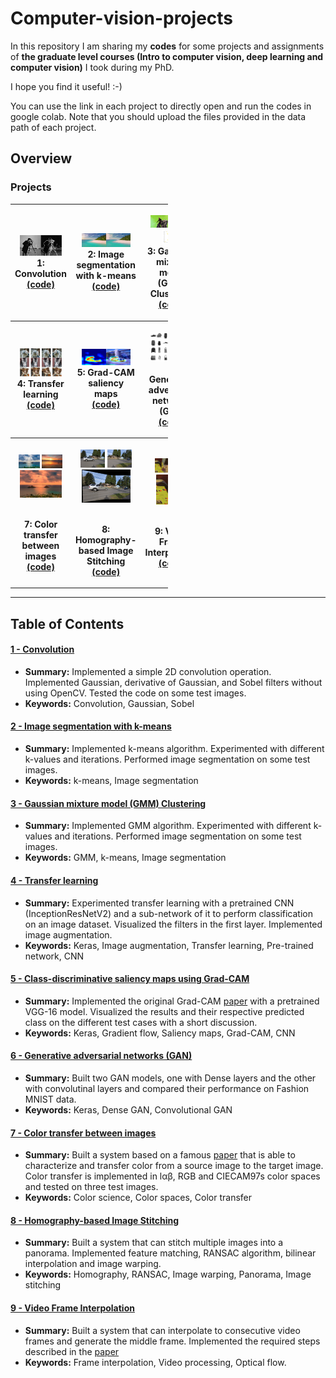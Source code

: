 # Computer-vision-projects

In this repository I am sharing my **codes** for some projects and assignments of **the graduate level courses (Intro to computer vision, deep learning and computer vision)** I took during my PhD.

I hope you find it useful! :-)

You can use the link in each project to directly open and run the codes in google colab. Note that you should upload the files provided in the data path of each project. 

## Overview

### Projects

<table style="width:50%">
  <tr>
    <th>
      <p align="center">
           <a> <img src="./Convolution/img/sobel.png" alt="Overview" width="80%" height="80%"></a>
           <br>1: Convolution
           <br><a href="./Convolution" name="convolution_code">(code)</a>
      </p>
    </th>
        <th><p align="center">
           <a><img src="./Image%20segmentation%20with%20k-means/img/segmented_image.png" alt="Overview" width="80%" height="80%"></a>
           <br>2: Image segmentation with k-means
           <br><a href="./Image%20segmentation%20with%20k-means/" name="kmeans_code">(code)</a>
        </p>
    </th>
      </th>
        <th><p align="center">
           <a> <img src="./GMM/img/segmented_image_gmm.png" alt="Overview" width="80%" height="80%"></a>
            <a> <img src="./GMM/img/gmm_anim.gif" alt="Overview" width="40%" height="40%"></a>
           <br> 3: Gaussian mixture model (GMM) Clustering
           <br><a href="./GMM/" name="GMM_code">(code)</a>
        </p>
    </th>
  </tr>
  <tr>
    <th>
      <p align="center">
           <a> <img src="./Transfer%20learning/img/transfer_image.JPG" alt="Overview" width="80%" height="80%"></a>
           <br>4: Transfer learning
           <br><a href="./Transfer%20learning" name="transfer_code">(code)</a>
      </p>
    </th>    
  <th>
      <p align="center">
           <a> <img src="./Grad-CAM%20saliency%20maps/img/gradcam_output.png" alt="Overview" width="80%" height="80%"></a>
           <br>5: Grad-CAM saliency maps
           <br><a href="./Grad-CAM%20saliency%20maps" name="gradcam_code">(code)</a>
      </p>
    </th>    
    <th>
      <p align="center">
           <a> <img src="./Generative%20adversarial%20networks/img/cnngan.JPG" alt="Overview" width="80%" height="80%"></a>
           <br>6: Generative adversarial networks (GAN)
           <br><a href="./Generative%20adversarial%20networks" name="gan_code">(code)</a>
      </p>
    </th>    
  </tr>
   <tr>
  <th>
      <p align="center">
           <a> <img src="./Color%20transfer%20between%20images/data/source3.png" alt="Overview" width="40%" height="40%"></a>
           <a> <img src="./Color%20transfer%20between%20images/data/target3.png" alt="Overview" width="40%" height="40%"></a>
           <a> <img src="./Color%20transfer%20between%20images/img/result3_LAB.png" alt="Overview" width="80%" height="80%"></a>
      </p>
           <br>7: Color transfer between images
           <br><a href="./Color%20transfer%20between%20images" name="colorTransfer_code">(code)</a>
      </p>
    </th>  
      <th>
      <p align="center">
           <a> <img src="./Homography-based%20Image%20Stitching/data/im3.jpg" alt="Overview" width="40%" height="40%"></a>
           <a> <img src="./Homography-based%20Image%20Stitching/data/im4.jpg" alt="Overview" width="40%" height="40%"></a>
           <a> <img src="./Homography-based%20Image%20Stitching/img/stitched_image.png" alt="Overview" width="80%" height="80%"></a>
      </p>
           <br>8: Homography-based Image Stitching
           <br><a href="./Homography-based%20Image%20Stitching" name="stitch_code">(code)</a>
      </p>
    </th>  
     <th>
      <p align="center">
           <a> <img src="./Video%20Frame%20Interpolation/data/frame0.png" alt="Overview" width="30%" height="30%"></a>
           <a> <img src="./Video%20Frame%20Interpolation/data/frame1.png" alt="Overview" width="30%" height="30%"></a>
           <a> <img src="./Video%20Frame%20Interpolation/img/flow.gif" alt="Overview" width="60%" height="60%"></a>
      </p>
           <br>9: Video Frame Interpolation
           <br><a href="./Video%20Frame%20Interpolation" name="interp_code">(code)</a>
      </p>
    </th>  
    </tr>
</table>

--- 
## Table of Contents

#### [1 - Convolution](Convolution)
 - **Summary:** Implemented a simple 2D convolution operation. Implemented Gaussian, derivative of Gaussian, and Sobel filters without using OpenCV. Tested the code on some test images. 
 - **Keywords:** Convolution, Gaussian, Sobel
 
#### [2 - Image segmentation with k-means](Image%20segmentation%20with%20k-means)
 - **Summary:** Implemented k-means algorithm. Experimented with different k-values and iterations. Performed image segmentation on some test images.
 - **Keywords:** k-means, Image segmentation 

#### [3 - Gaussian mixture model (GMM) Clustering](GMM)
 - **Summary:** Implemented GMM algorithm. Experimented with different k-values and iterations. Performed image segmentation on some test images.
 - **Keywords:**  GMM, k-means, Image segmentation 

#### [4 - Transfer learning](Transfer%20learning)
 - **Summary:** Experimented transfer learning with a pretrained CNN (InceptionResNetV2) and a sub-network of it to perform classification on an image dataset. Visualized the filters in the first layer. Implemented image augmentation.
 - **Keywords:**  Keras, Image augmentation, Transfer learning, Pre-trained network, CNN

#### [5 - Class-discriminative saliency maps using Grad-CAM](Grad-CAM%20saliency%20maps)
 - **Summary:** Implemented the original Grad-CAM [paper](https://arxiv.org/pdf/1610.02391.pdf) with a pretrained VGG-16 model. Visualized the results and their respective predicted class on the different test cases with a short discussion. 
 - **Keywords:**  Keras, Gradient flow, Saliency maps, Grad-CAM, CNN
 
 #### [6 - Generative adversarial networks (GAN)](Generative%20adversarial%20networks)
 - **Summary:** Built two GAN models, one with Dense layers and the other with convolutinal layers and compared their performance on Fashion MNIST data. 
 - **Keywords:**  Keras, Dense GAN, Convolutional GAN

 #### [7 - Color transfer between images](Color%20transfer%20between%20images)
 - **Summary:** Built a system based on a famous [paper](https://ieeexplore.ieee.org/abstract/document/946629?casa_token=FLyBjCx_u_wAAAAA:BO-HyyaBH6vwkz7ihawIowcgElHRGECg-DJ_ec1rE2ElH-DzGDhPRBaT5GuFJbHBXNPswMuAuQ) that is able to characterize and transfer color from a source image to the target image. Color transfer is implemented in lαβ, RGB and CIECAM97s color spaces and tested on three test images.
 - **Keywords:**  Color science, Color spaces, Color transfer

 #### [8 - Homography-based Image Stitching](Homography-based%20Image%20Stitching)
 - **Summary:** Built a system that can stitch multiple images into a panorama. Implemented feature matching, RANSAC algorithm, bilinear interpolation and image warping.
 - **Keywords:**  Homography, RANSAC, Image warping, Panorama, Image stitching

 #### [9 - Video Frame Interpolation](Video%20Frame%20Interpolation)
 - **Summary:** Built a system that can interpolate to consecutive video frames and generate the middle frame. Implemented the required steps described in the [paper](https://link.springer.com/content/pdf/10.1007/s11263-010-0390-2.pdf)
 - **Keywords:**  Frame interpolation, Video processing, Optical flow.
